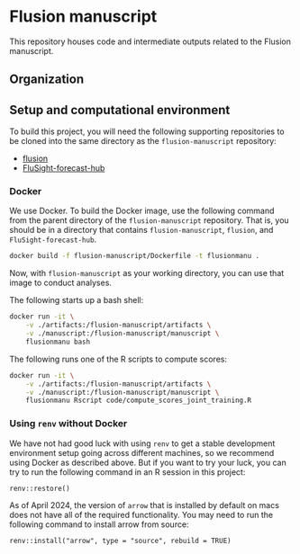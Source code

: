 # Flusion manuscript

This repository houses code and intermediate outputs related to the Flusion manuscript.

## Organization


## Setup and computational environment

To build this project, you will need the following supporting repositories to be cloned into the same directory as the `flusion-manuscript` repository:

- [flusion](https://github.com/reichlab/flusion)
- [FluSight-forecast-hub](https://github.com/cdcepi/FluSight-forecast-hub/)

### Docker

We use Docker.  To build the Docker image, use the following command from the parent directory of the `flusion-manuscript` repository. That is, you should be in a directory that contains `flusion-manuscript`, `flusion`, and `FluSight-forecast-hub`.

```bash
docker build -f flusion-manuscript/Dockerfile -t flusionmanu .
```

Now, with `flusion-manuscript` as your working directory, you can use that image to conduct analyses.

The following starts up a bash shell:

```bash
docker run -it \
    -v ./artifacts:/flusion-manuscript/artifacts \
    -v ./manuscript:/flusion-manuscript/manuscript \
    flusionmanu bash
```

The following runs one of the R scripts to compute scores:

```bash
docker run -it \
    -v ./artifacts:/flusion-manuscript/artifacts \
    -v ./manuscript:/flusion-manuscript/manuscript \
    flusionmanu Rscript code/compute_scores_joint_training.R
```

### Using `renv` without Docker

We have not had good luck with using `renv` to get a stable development environment setup going across different machines, so we recommend using Docker as described above.  But if you want to try your luck, you can try to run the following command in an R session in this project:

```{r}
renv::restore()
```

As of April 2024, the version of `arrow` that is installed by default on macs does not have all of the required functionality. You may need to run the following command to install arrow from source:

```{r}
renv::install("arrow", type = "source", rebuild = TRUE)
```
